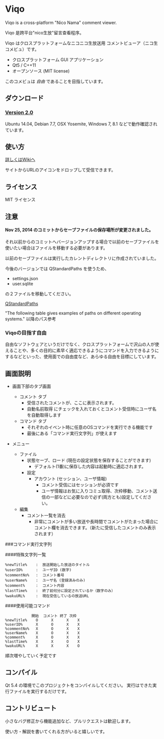 Viqo
====

Viqo is a cross-platform "Nico Nama" comment viewer.

Viqo 是跨平台"nico生放"留言查看程序。

Viqo はクロスプラットフォームなニコニコ生放送用 コメントビューア（ニコ生 コメビュ）です。

* クロスプラットフォーム GUI アプリケーション
* Qt5 / C++11
* オープンソース (MIT license)

このコメビュは *自由* であることを目指しています。

ダウンロード
------------

### [Version 2.0](https://github.com/diginatu/Viqo/releases/tag/v2.0)

Ubuntu 14.04, Debian 7.7, OSX Yosemite, Windows 7, 8.1 などで動作確認されています。

使い方
------


[詳しくはWikiへ](https://github.com/diginatu/Viqo/wiki)

サイトからURLのアイコンをドロップして受信できます。

ライセンス
----------

MIT ライセンス

注意
----

#### Nov 25, 2014 のコミットからセーブファイルの保存場所が変更されました。
それ以前からのコミットへバージョンアップする場合で以前のセーブファイルを使いたい場合はファイルを移動する必要があります。

 以前のセーブファイルは実行したカレントディレクトリに作成されていました。

 今後のバージョンでは QStandardPaths を使うため、

  * settings.json
  * user.sqlite

 の２ファイルを移動してください。

[QStandardPaths](http://qt-project.org/doc/qt-5/qstandardpaths.html#LocateOption-enum)

"The following table gives examples of paths on different operating systems." 以降のパス参考


### Viqoの目指す自由
 自由なソフトウェアというだけでなく、クロスプラットフォームで沢山の人が使えることや、多くの目的に素早く適応できるようにコマンドを入力できるようにするなどといった、使用面での自由度など、あらゆる自由を目標にしています。

画面説明
--------

* 画面下部のタブ画面
  + コメント タブ
    - 受信されたコメントが、ここに表示されます。
    - 自動名前取得 にチェックを入れておくとコメント受信時にユーザ名を自動取得します
  + コマンド タブ
    - それぞれのイベント時に任意のOSコマンドを実行できる機能です
    - 最後にある「コマンド実行文字列」が使えます

* メニュー
  + ファイル
    - 状態セーブ、ロード (現在の設定状態を保存することができます)
      + デフォルト(1番)に保存した内容は起動時に適応されます。
    - 設定
      + アカウント (セッション、ユーザ情報)
        * コメント受信にはセッションが必須です
        * ユーザ情報はお気に入りコミュ取得、次枠移動、コメント送信の一部などに必要なので必ず(両方とも)設定してください。
  + 編集
    - コメント一覧を消去
      + 非常にコメントが多い放送や長時間でコメントがたまった場合にコメント欄を消去できます。（新たに受信したコメントのみ表示されます）


###コマンド実行文字列

####特殊文字列一覧

```
%newTitle%    :  放送開始した放送のタイトル
%userID%      :  ユーザID (数字)
%commentNo%   :  コメント番号
%userName%    :  ユーザ名 (登録済みのみ)
%comment%     :  コメント内容
%lastTime%    :  終了前何分に設定されているか（数字のみ）
%wakuURL%     :  現在受信しているの放送URL
```

####使用可能コマンド

```
            開始  コメント 終了 次枠
%newTitle%    O      X      X    X
%userID%      X      O      X    X  
%commentNo%   X      O      X    X  
%userName%    X      O      X    X  
%comment%     X      O      X    X  
%lastTime%    X      X      O    X  
%wakuURL%     X      X      X    O  
```
順次増やしていく予定です

コンパイル
----------

Qt 5.4 の環境でこのプロジェクトをコンパイルしてください。
実行はできた実行ファイルを実行するだけです。

コントリビュート
----------------

小さなバグ修正から機能追加など、プルリクエストは歓迎します。

使い方・解説を書いてくれる方がいると嬉しいです。

